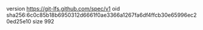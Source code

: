 version https://git-lfs.github.com/spec/v1
oid sha256:6c0c85b18b6950312d6661f0ae3366a1267fa6df4ffcb30e65996ec20ed25e10
size 992
